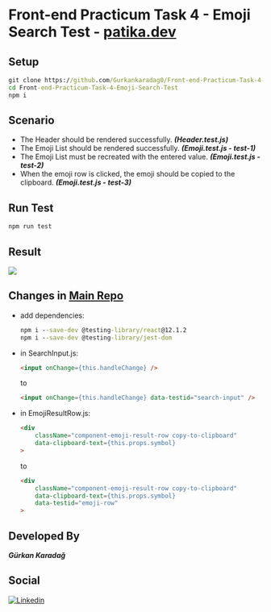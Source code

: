 # Front-end Practicum Task 4 - Emoji Search Test - [patika.dev](https://www.patika.dev/bootcamp/fmss-bilisim-front-end-practicum)

## Setup
```cmd
git clone https://github.com/Gurkankaradag0/Front-end-Practicum-Task-4-Emoji-Search-Test.git
cd Front-end-Practicum-Task-4-Emoji-Search-Test
npm i
```

## Scenario
- The Header should be rendered successfully. ***(Header.test.js)***
- The Emoji List should be rendered successfully. ***(Emoji.test.js - test-1)***
- The Emoji List must be recreated with the entered value. ***(Emoji.test.js - test-2)***
- When the emoji row is clicked, the emoji should be copied to the clipboard. ***(Emoji.test.js - test-3)***

## Run Test
```cmd
npm run test
```

## Result
![](https://i.imgur.com/229bYJq.png)

## Changes in [Main Repo](https://github.com/ahfarmer/emoji-search)
- add dependencies:
    ```cmd
    npm i --save-dev @testing-library/react@12.1.2
    npm i --save-dev @testing-library/jest-dom
    ```

- in SearchInput.js:
    ```html
    <input onChange={this.handleChange} /> 
    ``` 
    to
    ```html
    <input onChange={this.handleChange} data-testid="search-input" />
    ``` 

- in EmojiResultRow.js:
    ```html
    <div
        className="component-emoji-result-row copy-to-clipboard"
        data-clipboard-text={this.props.symbol}
    >
    ``` 
    to
    ```html
    <div
        className="component-emoji-result-row copy-to-clipboard"
        data-clipboard-text={this.props.symbol}
        data-testid="emoji-row"
    >
    ``` 

## Developed By
***Gürkan Karadağ***

## Social
[![Linkedin](https://img.shields.io/badge/linkedin-%230077B5.svg?&style=for-the-badge&logo=linkedin&logoColor=white)](https://www.linkedin.com/in/g%C3%BCrkan-karada%C4%9F-bb0243205/)
